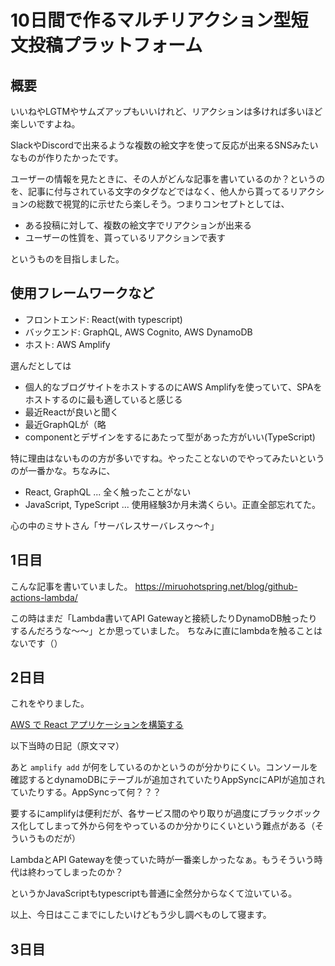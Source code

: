 # 10日間で作るマルチリアクション型短文投稿プラットフォーム

## 概要
いいねやLGTMやサムズアップもいいけれど、リアクションは多ければ多いほど楽しいですよね。

SlackやDiscordで出来るような複数の絵文字を使って反応が出来るSNSみたいなものが作りたかったです。

ユーザーの情報を見たときに、その人がどんな記事を書いているのか？というのを、記事に付与されている文字のタグなどではなく、他人から貰ってるリアクションの総数で視覚的に示せたら楽しそう。つまりコンセプトとしては、

- ある投稿に対して、複数の絵文字でリアクションが出来る
- ユーザーの性質を、貰っているリアクションで表す

というものを目指しました。

## 使用フレームワークなど
- フロントエンド: React(with typescript)
- バックエンド: GraphQL, AWS Cognito, AWS DynamoDB
- ホスト: AWS Amplify

選んだとしては
- 個人的なブログサイトをホストするのにAWS Amplifyを使っていて、SPAをホストするのに最も適していると感じる
- 最近Reactが良いと聞く
- 最近GraphQLが（略
- componentとデザインをするにあたって型があった方がいい(TypeScript)

特に理由はないものの方が多いですね。やったことないのでやってみたいというのが一番かな。ちなみに、
- React, GraphQL ... 全く触ったことがない
- JavaScript, TypeScript ... 使用経験3か月未満くらい。正直全部忘れてた。

心の中のミサトさん「サーバレスサーバレスゥ～↑」

## 1日目
こんな記事を書いていました。
https://miruohotspring.net/blog/github-actions-lambda/

この時はまだ「Lambda書いてAPI Gatewayと接続したりDynamoDB触ったりするんだろうな～～」とか思っていました。
ちなみに直にlambdaを触ることはないです（）

## 2日目

これをやりました。

[AWS で React アプリケーションを構築する](https://aws.amazon.com/jp/getting-started/hands-on/build-react-app-amplify-graphql/)

以下当時の日記（原文ママ）

あと `amplify add` が何をしているのかというのが分かりにくい。コンソールを確認するとdynamoDBにテーブルが追加されていたりAppSyncにAPIが追加されていたりする。AppSyncって何？？？

要するにamplifyは便利だが、各サービス間のやり取りが過度にブラックボックス化してしまって外から何をやっているのか分かりにくいという難点がある（そういうものだが）

LambdaとAPI Gatewayを使っていた時が一番楽しかったなぁ。もうそういう時代は終わってしまったのか？

というかJavaScriptもtypescriptも普通に全然分からなくて泣いている。

以上、今日はここまでにしたいけどもう少し調べものして寝ます。

## 3日目


